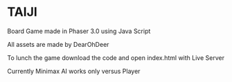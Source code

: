 # TAIJI


Board Game made in Phaser 3.0 using Java Script

All assets are made by DearOhDeer

To lunch the game download the code and open index.html with Live Server

Currently Minimax AI works only versus Player

